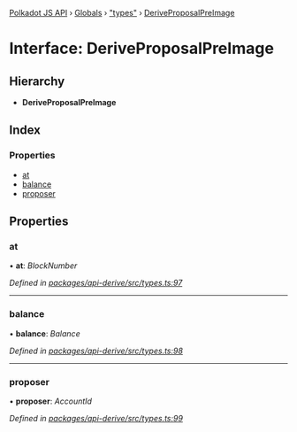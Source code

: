 [Polkadot JS API](../README.md) › [Globals](../globals.md) › ["types"](../modules/_types_.md) › [DeriveProposalPreImage](_types_.deriveproposalpreimage.md)

# Interface: DeriveProposalPreImage

## Hierarchy

* **DeriveProposalPreImage**

## Index

### Properties

* [at](_types_.deriveproposalpreimage.md#at)
* [balance](_types_.deriveproposalpreimage.md#balance)
* [proposer](_types_.deriveproposalpreimage.md#proposer)

## Properties

###  at

• **at**: *BlockNumber*

*Defined in [packages/api-derive/src/types.ts:97](https://github.com/polkadot-js/api/blob/6e61be960/packages/api-derive/src/types.ts#L97)*

___

###  balance

• **balance**: *Balance*

*Defined in [packages/api-derive/src/types.ts:98](https://github.com/polkadot-js/api/blob/6e61be960/packages/api-derive/src/types.ts#L98)*

___

###  proposer

• **proposer**: *AccountId*

*Defined in [packages/api-derive/src/types.ts:99](https://github.com/polkadot-js/api/blob/6e61be960/packages/api-derive/src/types.ts#L99)*

